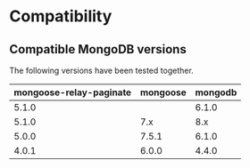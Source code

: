# Compatibility

## Compatible MongoDB versions
The following versions have been tested together.

| mongoose-relay-paginate | mongoose | mongodb |
|-------------------------|----------|---------|
| 5.1.0                   |          | 6.1.0   |
| 5.1.0                   | 7.x|8.x  | 6.1.0   |
| 5.0.0                   | 7.5.1    | 6.1.0   |
| 4.0.1                   | 6.0.0    | 4.4.0   |
